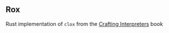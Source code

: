 ## Rox

Rust implementation of `clox` from the [Crafting Interpreters](https://craftinginterpreters.com/) book